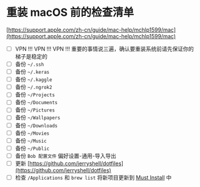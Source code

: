 # 重装 macOS 前的检查清单

[https://support.apple.com/zh-cn/guide/mac-help/mchlp1599/mac](https://support.apple.com/zh-cn/guide/mac-help/mchlp1599/mac)

- [ ] VPN !!! VPN !!! VPN !!! 重要的事情说三遍，确认要重装系统前请先保证你的梯子是稳定的
- [ ] 备份 `~/.ssh`
- [ ] 备份 `~/.keras`
- [ ] 备份 `~/.kaggle`
- [ ] 备份 `~/.ngrok2`
- [ ] 备份 `~/Projects`
- [ ] 备份 `~/Documents`
- [ ] 备份 `~/Pictures`
- [ ] 备份 `~/Wallpapers`
- [ ] 备份 `~/Downloads`
- [ ] 备份 `~/Movies`
- [ ] 备份 `~/Music`
- [ ] 备份 `~/Public`
- [ ] 备份 `Bob 配置文件` 偏好设置-通用-导入导出
- [ ] 更新 [https://github.com/jerryshell/dotfiles](https://github.com/jerryshell/dotfiles)
- [ ] 检查 `/Applications` 和 `brew list` 将新项目更新到 [Must Install](../must-install/homebrew.md) 中
